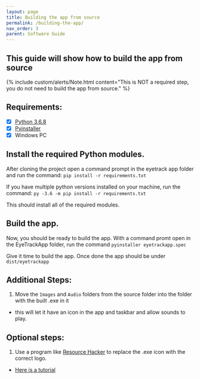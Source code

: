 ```yaml
---
layout: page
title: Building the app from source
permalink: /building-the-app/
nav_order: 3
parent: Software Guide
---
```


## This guide will show how to build the app from source

{% include custom/alerts/Note.html content="This is NOT a required step, you do not need to build the app from source." %}

## Requirements:

- [x] [Python 3.6.8](https://www.python.org/downloads/release/python-368/)
- [x] [Pyinstaller](https://pyinstaller.org/en/stable/installation.html)
- [x] Windows PC

## Install the required Python modules.

After cloning the project open a command prompt in the eyetrack app folder and run the command: `pip install -r requirements.txt`

If you have multiple python versions installed on your machine, run the command: `py -3.6 -m pip install -r requirements.txt`
 
This should install all of the required modules.

## Build the app.

Now, you should be ready to build the app.
With a command promt open in the EyeTrackApp folder, run the command `pyinstaller eyetrackapp.spec`

Give it time to build the app. Once done the app should be under `dist/eyetrackapp`

## Additional Steps:

1. Move the `Images` and `Audio` folders from the source folder into the folder with the built .exe in it
- this will let it have an icon in the app and taskbar and allow sounds to play.

## Optional steps:

1. Use a program like [Resource Hacker](http://www.angusj.com/resourcehacker/) to replace the .exe icon with the correct logo.
- [Here is a tutorial](https://www.howtogeek.com/75983/stupid-geek-tricks-how-to-modify-the-icon-of-an-.exe-file/)